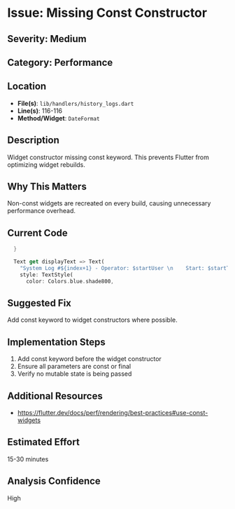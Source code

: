 # Issue: Missing Const Constructor

## Severity: Medium

## Category: Performance

## Location
- **File(s)**: `lib/handlers/history_logs.dart`
- **Line(s)**: 116-116
- **Method/Widget**: `DateFormat`

## Description
Widget constructor missing const keyword. This prevents Flutter from optimizing widget rebuilds.

## Why This Matters
Non-const widgets are recreated on every build, causing unnecessary performance overhead.

## Current Code
```dart
  }

  Text get displayText => Text(
    "System Log #${index+1} - Operator: $startUser \n    Start: $startTime \n    End: $endTime",
    style: TextStyle(
      color: Colors.blue.shade800,
```

## Suggested Fix
Add const keyword to widget constructors where possible.

## Implementation Steps
1. Add const keyword before the widget constructor
2. Ensure all parameters are const or final
3. Verify no mutable state is being passed

## Additional Resources
- https://flutter.dev/docs/perf/rendering/best-practices#use-const-widgets

## Estimated Effort
15-30 minutes

## Analysis Confidence
High
